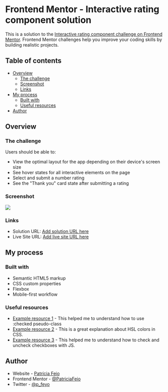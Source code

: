 # Frontend Mentor - Interactive rating component solution

This is a solution to the [Interactive rating component challenge on Frontend Mentor](https://www.frontendmentor.io/challenges/interactive-rating-component-koxpeBUmI). Frontend Mentor challenges help you improve your coding skills by building realistic projects.

## Table of contents

- [Overview](#overview)
  - [The challenge](#the-challenge)
  - [Screenshot](#screenshot)
  - [Links](#links)
- [My process](#my-process)
  - [Built with](#built-with)
  - [Useful resources](#useful-resources)
- [Author](#author)

## Overview

### The challenge

Users should be able to:

- View the optimal layout for the app depending on their device's screen size
- See hover states for all interactive elements on the page
- Select and submit a number rating
- See the "Thank you" card state after submitting a rating

### Screenshot

![](./screenshot.gif)

### Links

- Solution URL: [Add solution URL here](https://your-solution-url.com)
- Live Site URL: [Add live site URL here](https://your-live-site-url.com)

## My process

### Built with

- Semantic HTML5 markup
- CSS custom properties
- Flexbox
- Mobile-first workflow

### Useful resources

- [Example resource 1](https://css-tricks.com/almanac/selectors/c/checked/#:~:text=The%20%3Achecked%20pseudo-class%20in,toggled%20to%20an%20on%20state.) - This helped me to understand how to use :checked pseudo-class
- [Example resource 2](https://www.smashingmagazine.com/2021/07/hsl-colors-css/) - This is a great explanation about HSL colors in CSS.
- [Example resource 3](https://stackoverflow.com/questions/8206565/check-uncheck-checkbox-with-javascript) - This helped me to understand how to check and uncheck checkboxes with JS.

## Author

- Website - [Patrícia Feio](https://patriciafeio.github.io/)
- Frontend Mentor - [@PatriciaFeio](https://www.frontendmentor.io/profile/PatriciaFeio)
- Twitter - [@p_feyo](https://twitter.com/p_feyo)
